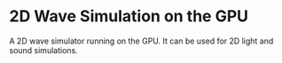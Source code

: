 # 2D Wave Simulation on the GPU
A 2D wave simulator running on the GPU. It can be used for 2D light and sound simulations.

